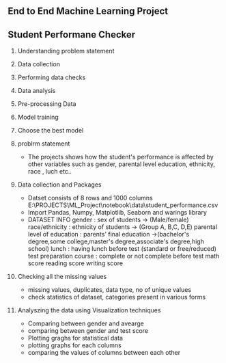 ## End to End Machine Learning Project

## Student Performane Checker

1. Understanding problem statement
2. Data collection
3. Performing data checks
4. Data analysis
5. Pre-processing Data 
6. Model training
7. Choose the best model

1. problrm statement
    - The projects shows how the student's performance is affected by other variables such as gender, parental level education, ethnicity, race , luch etc..

2. Data collection and Packages
    - Datset consists of 8 rows and 1000 columns
    E:\PROJECTS\ML_Project\notebook\data\student_performance.csv
    - Import Pandas, Numpy, Matplotlib, Seaborn and warings library
    - DATASET INFO
        gender : sex of students -> (Male/female)
        race/ethnicity : ethnicity of students -> (Group A, B,C, D,E)
        parental level of education : parents' final education ->(bachelor's degree,some college,master's degree,associate's degree,high school)
        lunch : having lunch before test (standard or free/reduced)
        test preparation course : complete or not complete before test
        math score
        reading score
        writing score

    
3. Checking all the missing values
    - missing values, duplicates, data type, no of unique values 
    - check statistics of dataset, categories present in various forms


4. Analyszing the data using Visualization techniques
    - Comparing between gender and avearge
    - comparing between gender and test score
    - Plotting graghs for statistical data
    - plotting graphs for each columns 
    - comparing the values of columns between each other


